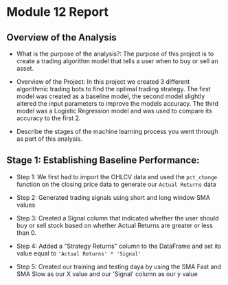 # Module 12 Report

## Overview of the Analysis

* What is the purpose of the analysis?:
The purpose of this project is to create a trading algorithm model that tells a user when to buy or sell an asset.  
* Overview of the Project:
In this project we created 3 different algorithmic trading bots to find the optimal trading strategy.  The first model was created as a baseline model, the second model slightly altered the input parameters to improve the models accuracy. The third model was a Logistic Regression model and was used to compare its accuracy to the first 2.  

* Describe the stages of the machine learning process you went through as part of this analysis.
## Stage 1: Establishing Baseline Performance:

* Step 1: We first had to import the OHLCV data and used the `pct_change` function on the closing price data to generate our `Actual Returns` data

* Step 2: Generated trading signals using short and long window SMA values

* Step 3: Created a Signal column that indicated whether the user should buy or sell stock based on whether Actual Returns are greater or less than 0. 

* Step 4: Added a "Strategy Returns" column to the DataFrame and set its value equal to `'Actual Returns' * 'Signal'` 

* Step 5: Created our training and testing daya by using the SMA Fast and SMA Slow as our X value and our 'Signal' column as our y value

 

